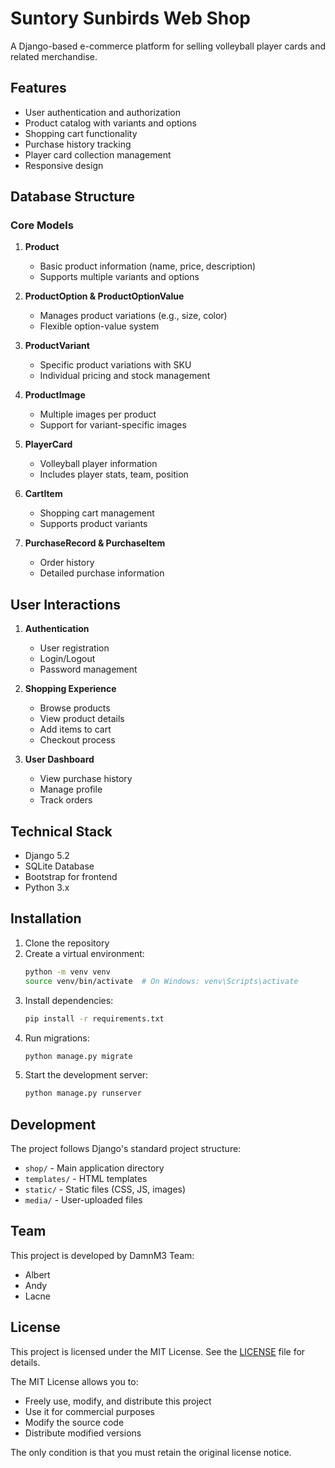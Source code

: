 # Suntory Sunbirds Web Shop

A Django-based e-commerce platform for selling volleyball player cards and related merchandise.

## Features

- User authentication and authorization
- Product catalog with variants and options
- Shopping cart functionality
- Purchase history tracking
- Player card collection management
- Responsive design

## Database Structure

### Core Models

1. **Product**
   - Basic product information (name, price, description)
   - Supports multiple variants and options

2. **ProductOption & ProductOptionValue**
   - Manages product variations (e.g., size, color)
   - Flexible option-value system

3. **ProductVariant**
   - Specific product variations with SKU
   - Individual pricing and stock management

4. **ProductImage**
   - Multiple images per product
   - Support for variant-specific images

5. **PlayerCard**
   - Volleyball player information
   - Includes player stats, team, position

6. **CartItem**
   - Shopping cart management
   - Supports product variants

7. **PurchaseRecord & PurchaseItem**
   - Order history
   - Detailed purchase information

## User Interactions

1. **Authentication**
   - User registration
   - Login/Logout
   - Password management

2. **Shopping Experience**
   - Browse products
   - View product details
   - Add items to cart
   - Checkout process

3. **User Dashboard**
   - View purchase history
   - Manage profile
   - Track orders

## Technical Stack

- Django 5.2
- SQLite Database
- Bootstrap for frontend
- Python 3.x

## Installation

1. Clone the repository
2. Create a virtual environment:
   ```bash
   python -m venv venv
   source venv/bin/activate  # On Windows: venv\Scripts\activate
   ```
3. Install dependencies:
   ```bash
   pip install -r requirements.txt
   ```
4. Run migrations:
   ```bash
   python manage.py migrate
   ```
5. Start the development server:
   ```bash
   python manage.py runserver
   ```

## Development

The project follows Django's standard project structure:
- `shop/` - Main application directory
- `templates/` - HTML templates
- `static/` - Static files (CSS, JS, images)
- `media/` - User-uploaded files

## Team

This project is developed by DamnM3 Team:
- Albert
- Andy
- Lacne

## License

This project is licensed under the MIT License. See the [LICENSE](LICENSE) file for details.

The MIT License allows you to:
- Freely use, modify, and distribute this project
- Use it for commercial purposes
- Modify the source code
- Distribute modified versions

The only condition is that you must retain the original license notice.
